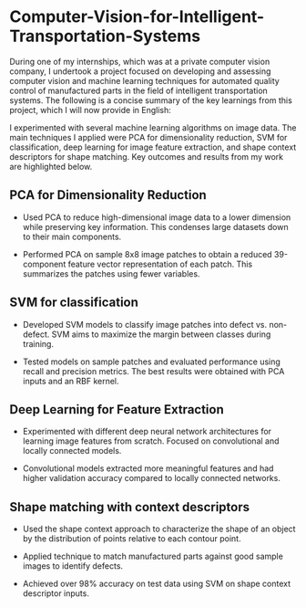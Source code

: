 # Computer-Vision-for-Intelligent-Transportation-Systems

During one of my internships, which was at a private computer vision company, I undertook a project focused on developing and assessing computer vision and machine learning techniques for automated quality control of manufactured parts in the field of intelligent transportation systems. The following is a concise summary of the key learnings from this project, which I will now provide in English:

I experimented with several machine learning algorithms on image data. The main techniques I applied were PCA for dimensionality reduction, SVM for classification, deep learning for image feature extraction, and shape context descriptors for shape matching. Key outcomes and results from my work are highlighted below.

## PCA for Dimensionality Reduction

- Used PCA to reduce high-dimensional image data to a lower dimension while preserving key information. This condenses large datasets down to their main components.

- Performed PCA on sample 8x8 image patches to obtain a reduced 39-component feature vector representation of each patch. This summarizes the patches using fewer variables.

## SVM for classification

- Developed SVM models to classify image patches into defect vs. non-defect. SVM aims to maximize the margin between classes during training.

- Tested models on sample patches and evaluated performance using recall and precision metrics. The best results were obtained with PCA inputs and an RBF kernel.

## Deep Learning for Feature Extraction

- Experimented with different deep neural network architectures for learning image features from scratch. Focused on convolutional and locally connected models.

- Convolutional models extracted more meaningful features and had higher validation accuracy compared to locally connected networks.

## Shape matching with context descriptors

- Used the shape context approach to characterize the shape of an object by the distribution of points relative to each contour point.

- Applied technique to match manufactured parts against good sample images to identify defects.

- Achieved over 98% accuracy on test data using SVM on shape context descriptor inputs.
